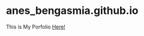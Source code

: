 # anes_bengasmia.github.io
This is My Porfolio [Here!](https://guts-bsm.github.io/anes_bengasmia.github.io/)
